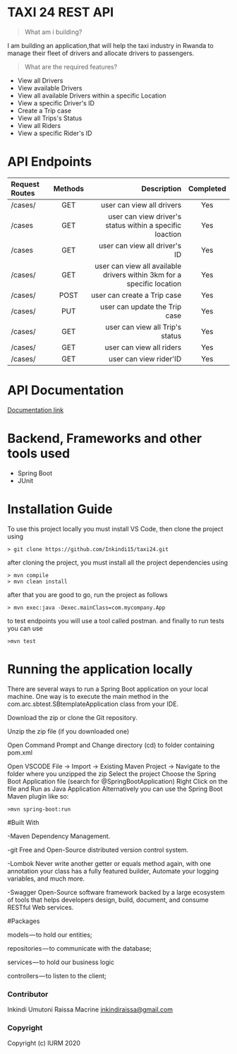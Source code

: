 # TAXI 24 REST API

> What am i  building?

I am  building an application,that will help the taxi industry in Rwanda to manage their fleet of drivers and allocate drivers to passengers. 

> What are the required features?

- View all Drivers
- View available Drivers
- View all available Drivers within a specific Location
- View a specific Driver's ID
- Create a Trip case
- View all Trips's Status
- View all Riders
- View a specific Rider's ID


# API Endpoints

| Request Routes         | Methods |                            Description                                | Completed |
| :--------------------- | :-----: | -------------------------------------:                                | :-------: |
| /cases/                | GET     |user can view all drivers                                              |    Yes    |
| /cases                 | GET     |user can view driver's status within a specific loaction               |    Yes    |
| /cases                 | GET     |user can view  all driver's ID                                         |    Yes    |
| /cases/                | GET     |user can view all available drivers within 3km for a specific location |    Yes    |
| /cases/                | POST    |user can create a Trip case                                            |    Yes    |
| /cases/                | PUT     |user can update the Trip case                                          |    Yes    |
| /cases/                | GET     |user can view all Trip's status                                        |    Yes    |
| /cases/                | GET     |user can view all riders                                               |    Yes    |
| /cases/                | GET     |user can view rider'ID                                                 |    Yes    |                  



# API Documentation

[Documentation link]()

# Backend, Frameworks and other tools used

- Spring Boot
- JUnit

# Installation Guide   

To use this project locally you must install VS Code, then clone the project using

```
> git clone https://github.com/Inkindi15/taxi24.git
```

after cloning the project, you must install all the project dependencies using

```
> mvn compile
> mvn clean install
```

after that you are good to go, run the project as follows

```
> mvn exec:java -Dexec.mainClass=com.mycompany.App     
```

to test endpoints you will use a tool called postman.
and finally to run tests you can use

```
>mvn test
```

# Running the application locally

There are several ways to run a Spring Boot application on your local machine. One way is to execute the main method in the
 com.arc.sbtest.SBtemplateApplication  class from your IDE.

Download the zip or clone the Git repository.

Unzip the zip file (if you downloaded one)

Open Command Prompt and Change directory (cd) to folder containing pom.xml

Open VSCODE
File -> Import -> Existing Maven Project -> Navigate to the folder where you unzipped the zip
Select the project
Choose the Spring Boot Application file (search for @SpringBootApplication)
Right Click on the file and Run as Java Application
Alternatively you can use the Spring Boot Maven plugin like so:

```
>mvn spring-boot:run
```

#Built With

 -Maven    Dependency Management.

 -git      Free and Open-Source distributed version control system.

 -Lombok   Never write another getter or equals method again, with one annotation your class has a fully featured builder, Automate your logging variables, and much  more.

 -Swagger  Open-Source software framework backed by a large ecosystem of tools that helps developers design, build, document, and consume RESTful Web services.

#Packages

models — to hold our entities;

repositories — to communicate with the database;

services — to hold our business logic

controllers — to listen to the client;

### Contributor

Inkindi Umutoni Raissa Macrine [inkindiraissa@gmail.com](inkindiraissa@gmail.com)


### Copyright

Copyright (c) IURM 2020
